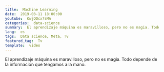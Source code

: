 ```yaml
---
title:  Machine Learning
date:  2019-03-11 18:00:00
youtube:  KwjQQcx7sMA
categories:  data-science
summary:  El aprendizaje máquina es maravilloso, pero no es magia. Todo depende de la información que tengamos a la mano.
lang:  es
tags:  Data science, Meta, Tv
featured_tag:  Tv
template:  video
---
```


El aprendizaje máquina es maravilloso, pero no es magia. Todo depende de la información que tengamos a la mano. 
